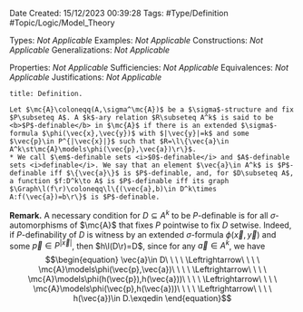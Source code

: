<div class="topSpace"></div>

Date Created: 15/12/2023 00:39:28
Tags: #Type/Definition #Topic/Logic/Model_Theory

Types: <i>Not Applicable</i>
Examples: <i>Not Applicable</i>
Constructions: <i>Not Applicable</i>
Generalizations: <i>Not Applicable</i>

Properties: <i>Not Applicable</i>
Sufficiencies: <i>Not Applicable</i>
Equivalences: <i>Not Applicable</i>
Justifications: <i>Not Applicable</i>

``` ad-Definition
title: Definition.

Let $\mc{A}\coloneqq(A,\sigma^\mc{A})$ be a $\sigma$-structure and fix $P\subseteq A$. A $k$-ary relation $R\subseteq A^k$ is said to be <b>$P$-definable</b> in $\mc{A}$ if there is an extended $\sigma$-formula $\phi(\vec{x},\vec{y})$ with $|\vec{y}|=k$ and some $\vec{p}\in P^{|\vec{x}|}$ such that $R=\l\{\vec{a}\in A^k\st\mc{A}\models\phi(\vec{p},\vec{a})\r\}$.
* We call $\em$-definable sets <i>$0$-definable</i> and $A$-definable sets <i>definable</i>. We say that an element $\vec{a}\in A^k$ is $P$-definable iff $\{\vec{a}\}$ is $P$-definable, and, for $D\subseteq A$, a function $f:D^k\to A$ is $P$-definable iff its graph $\Graph\l(f\r)\coloneqq\l\{(\vec{a},b)\in D^k\times A:f(\vec{a})=b\r\}$ is $P$-definable.

```

<b>Remark.</b> A necessary condition for $D\subseteq A^k$ to be $P$-definable is for all $\sigma$-automorphisms of $\mc{A}$ that fixes $P$ pointwise to fix $D$ setwise. Indeed, if $P$-definability of $D$ is witness by an extended $\sigma$-formula $\phi(\vec{x},\vec{y})$ and some $\vec{p}\in P^{|\vec{x}|}$, then $h\l(D\r)=D$, since for any $\vec{a}\in A^k$, we have
$$\begin{equation}
    \vec{a}\in D\ \ \ \ \Leftrightarrow\ \ \ \ \mc{A}\models\phi(\vec{p},\vec{a})\ \ \ \ \Leftrightarrow\ \ \ \ \mc{A}\models\phi(h(\vec{p}),h(\vec{a}))\ \ \ \ \Leftrightarrow\ \ \ \ \mc{A}\models\phi(\vec{p},h(\vec{a}))\ \ \ \ \Leftrightarrow\ \ \ \ h(\vec{a})\in D.\exqedin
\end{equation}$$
